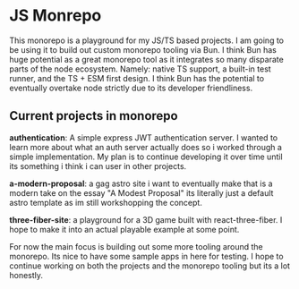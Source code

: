 # JS Monrepo

This monorepo is a playground for my JS/TS based projects. I am going to be using it to build out custom monorepo tooling via Bun. I think Bun has huge potential as a great monorepo tool as it integrates so many disparate parts of the node ecosystem. Namely: native TS support, a built-in test runner, and the TS + ESM first design. I think Bun has the potential to eventually overtake node strictly due to its developer friendliness. 

## Current projects in monorepo

**authentication**: A simple express JWT authentication server. I wanted to learn more about what an auth server actually does so i worked through a simple implementation. My plan is to continue developing it over time until its something i think i can user in other projects. 

**a-modern-proposal**: a gag astro site i want to eventually make that is a modern take on the essay "A Modest Proposal" its literally just a default astro template as im still workshopping the concept.

**three-fiber-site**: a playground for a 3D game built with react-three-fiber. I hope to make it into an actual playable example at some point.


For now the main focus is building out some more tooling around the monorepo. Its nice to have some sample apps in here for testing. I hope to continue working on both the projects and the monorepo tooling but its a lot honestly.
